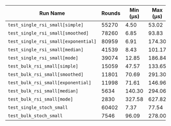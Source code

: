 | Run Name | Rounds | Min (µs) | Max (µs) | Mean (µs) | Median (µs) | Stddev (µs) | Ops/sec |
|----|----|----|----|----|----|----|----|
| `test_single_rsi_small[simple]` | 55270 | 4.50 | 53.02 | 4.67 | 4.65 | 1.02 | 2.14e+05 |
| `test_single_rsi_small[smoothed]` | 78260 | 6.85 | 93.83 | 7.19 | 7.15 | 1.42 | 1.39e+05 |
| `test_single_rsi_small[exponential]` | 80959 | 6.91 | 174.30 | 7.22 | 7.17 | 1.43 | 1.38e+05 |
| `test_single_rsi_small[median]` | 41539 | 8.43 | 101.17 | 8.87 | 8.78 | 1.74 | 1.13e+05 |
| `test_single_rsi_small[mode]` | 39074 | 12.85 | 186.84 | 14.16 | 14.09 | 2.21 | 7.06e+04 |
| `test_bulk_rsi_small[simple]` | 15059 | 47.57 | 133.65 | 48.45 | 48.05 | 4.08 | 2.06e+04 |
| `test_bulk_rsi_small[smoothed]` | 11801 | 70.69 | 291.30 | 71.89 | 71.26 | 5.71 | 1.39e+04 |
| `test_bulk_rsi_small[exponential]` | 11998 | 71.61 | 146.96 | 72.83 | 72.22 | 5.15 | 1.37e+04 |
| `test_bulk_rsi_small[median]` | 5634 | 140.30 | 294.06 | 142.57 | 141.35 | 7.53 | 7.01e+03 |
| `test_bulk_rsi_small[mode]` | 2830 | 327.58 | 627.82 | 331.89 | 329.24 | 12.53 | 3.01e+03 |
| `test_single_stoch_small` | 60402 | 7.37 | 77.54 | 7.61 | 7.54 | 1.48 | 1.31e+05 |
| `test_bulk_stoch_small` | 7546 | 96.09 | 278.00 | 98.18 | 97.22 | 6.55 | 1.02e+04 |
